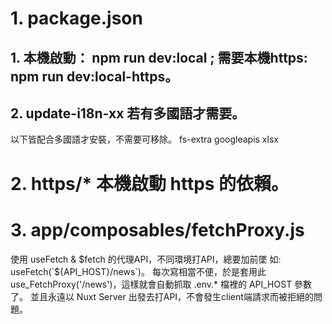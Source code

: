 # 1. package.json

## 1. 本機啟動： npm run dev:local ; 需要本機https: npm run dev:local-https。
## 2. update-i18n-xx 若有多國語才需要。
   以下皆配合多國語才安裝，不需要可移除。
    fs-extra
    googleapis
    xlsx

# 2. https/* 本機啟動 https 的依賴。
# 3. app/composables/fetchProxy.js 
  使用 useFetch & $fetch 的代理API，不同環境打API，總要加前墜 如: useFetch(`${API_HOST}/news`)。
  每次寫相當不便，於是套用此 use_FetchProxy('/news')，這樣就會自動抓取 .env.* 檔裡的 API_HOST 參數了。
  並且永遠以 Nuxt Server 出發去打API，不會發生client端請求而被拒絕的問題。